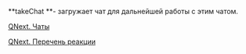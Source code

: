 
**takeChat **- загружает чат для дальнейшей работы с этим чатом.



[QNext. Чаты](/ph/QNext-admin-chat-about-07-05)

[QNext. Перечень реакции](/ph/QNext-admin-reaction-about-05-01)